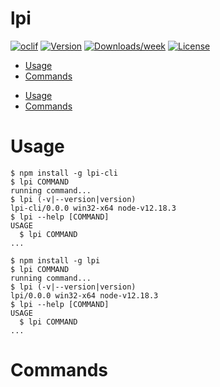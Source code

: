 lpi
===



[![oclif](https://img.shields.io/badge/cli-oclif-brightgreen.svg)](https://oclif.io)
[![Version](https://img.shields.io/npm/v/lpi.svg)](https://npmjs.org/package/lpi)
[![Downloads/week](https://img.shields.io/npm/dw/lpi.svg)](https://npmjs.org/package/lpi)
[![License](https://img.shields.io/npm/l/lpi.svg)](https://github.com/glundgren93/lpi-cli/blob/master/package.json)

<!-- toc -->
* [Usage](#usage)
* [Commands](#commands)
<!-- tocstop -->
* [Usage](#usage)
* [Commands](#commands)
<!-- tocstop -->
# Usage
<!-- usage -->
```sh-session
$ npm install -g lpi-cli
$ lpi COMMAND
running command...
$ lpi (-v|--version|version)
lpi-cli/0.0.0 win32-x64 node-v12.18.3
$ lpi --help [COMMAND]
USAGE
  $ lpi COMMAND
...
```
<!-- usagestop -->
```sh-session
$ npm install -g lpi
$ lpi COMMAND
running command...
$ lpi (-v|--version|version)
lpi/0.0.0 win32-x64 node-v12.18.3
$ lpi --help [COMMAND]
USAGE
  $ lpi COMMAND
...
```
<!-- usagestop -->
# Commands
<!-- commands -->

<!-- commandsstop -->

<!-- commandsstop -->
